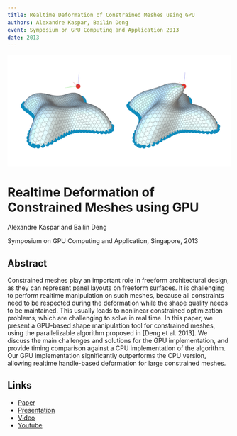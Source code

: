 ```yaml
---
title: Realtime Deformation of Constrained Meshes using GPU
authors: Alexandre Kaspar, Bailin Deng
event: Symposium on GPU Computing and Application 2013
date: 2013
---
```


![](highlight.png)

# Realtime Deformation of Constrained Meshes using GPU
Alexandre Kaspar and Bailin Deng

Symposium on GPU Computing and Application, Singapore, 2013

## Abstract

Constrained meshes play an important role in freeform architectural design,
as they can represent panel layouts on freeform surfaces.
It is challenging to perform realtime manipulation on such meshes,
because all constraints need to be respected during the deformation
while the shape quality needs to be maintained.
This usually leads to nonlinear constrained optimization problems,
which are challenging to solve in real time.
In this paper, we present a GPU-based shape manipulation tool for constrained
meshes, using the parallelizable algorithm proposed in [Deng et al. 2013].
We discuss the main challenges and solutions for the GPU implementation,
and provide timing comparison against a CPU implementation of the algorithm.
Our GPU implementation significantly outperforms the CPU version, allowing
realtime handle-based deformation for large constrained meshes.

## Links
* [Paper](https://drive.google.com/open?id=1BHk4lLDnaf2eZm6yZy3AHOH19qxn-zt4)
* [Presentation](https://drive.google.com/open?id=1k4o5o2KGDF_VK4bX8Jgw41sII3mF-XB-)
* [Video](https://drive.google.com/open?id=1-mssye4CEwrU91MZHRnxDeGSHuoOBRrE)
* [Youtube](http://www.youtube.com/watch?v=k0ACkSBQ_aM)
